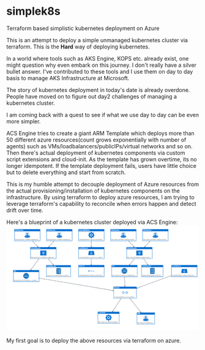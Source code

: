 # simplek8s
Terraform based simplistic kubernetes deployment on Azure

This is an attempt to deploy a simple unmanaged kubernetes cluster via terraform. This is the **Hard** way of deploying kubernetes.

In a world where tools such as AKS Engine, KOPS etc. already exist, one might question why even embark on this journey. I don't really have a silver bullet answer. I've contributed to these tools and I use them on day to day basis to manage AKS Infrastructure at Microsoft. 

The story of kubernetes deployment in today's date is already overdone. People have moved on to figure out day2 challenges of  managing a kubernetes cluster. 

I am coming back with a quest to see if what we use day to day can be even more simpler. 

ACS Engine tries to create a giant ARM Template which deploys more than 50 different azure resources(count grows exponentially with number of agents) such as VMs/loadbalancers/publicIPs/virtual networks and so on. Then there's actual deployment of kubernetes components via custom script extensions and cloud-init. As the template has grown overtime, its no longer idempotent. If the template deployment fails, users have little choice but to delete everything and start from scratch.

This is my humble attempt to decouple deployment of Azure resources from the actual provisioning/installation of kubernetes components on the infrastructure. By using terraform to deploy azure resources, I am trying to leverage terraform's capability to reconcile when errors happen and detect drift over time. 


Here's a blueprint of a kubernetes cluster deployed via ACS Engine:
![blueprint](images/blueprint.png)

My first goal is to deploy the above resources via terraform on azure.
